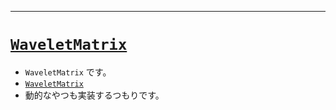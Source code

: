 ___

# [`WaveletMatrix`](https://github.com/titanium-22/Library_py/tree/main/DataStructures/WaveletMatrix)

- `WaveletMatrix` です。
- [`WaveletMatrix`](./WaveletMatrix_.md)
- 動的なやつも実装するつもりです。
